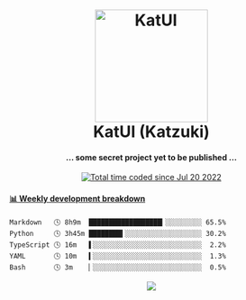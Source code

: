 <h1 align="center">
  <img src="https://kokecacao.me/static/img/katzuki.png" alt="KatUI" width="200">
  <br>KatUI (Katzuki)<br>
</h1>

<h4 align="center">... some secret project yet to be published ...</h4>

<p align="center">
  <a href="https://wakatime.com/@5d39136d-911d-4ceb-9dae-178d9dbef0cd"><img src="https://wakatime.com/badge/user/5d39136d-911d-4ceb-9dae-178d9dbef0cd.svg" alt="Total time coded since Jul 20 2022" /></a>
</p>

<!-- waka-box start -->
#### <a href="https://gist.github.com/5db7183a9e07f1193716cb2b94e5d0e1" target="_blank">📊 Weekly development breakdown</a>
```text
Markdown   🕓 8h9m  ██████████████████▎░░░░░░░░░ 65.5%
Python     🕓 3h45m ████████▍░░░░░░░░░░░░░░░░░░░ 30.2%
TypeScript 🕓 16m   ▌░░░░░░░░░░░░░░░░░░░░░░░░░░░  2.2%
YAML       🕓 10m   ▍░░░░░░░░░░░░░░░░░░░░░░░░░░░  1.3%
Bash       🕓 3m    ▏░░░░░░░░░░░░░░░░░░░░░░░░░░░  0.5%
```
<!-- Powered by https://github.com/YouEclipse/waka-box-go . -->
<!-- waka-box end -->

<p align="center">
  <img src="https://count.getloli.com/get/@:koke_cacao?theme=rule34">
</p>
